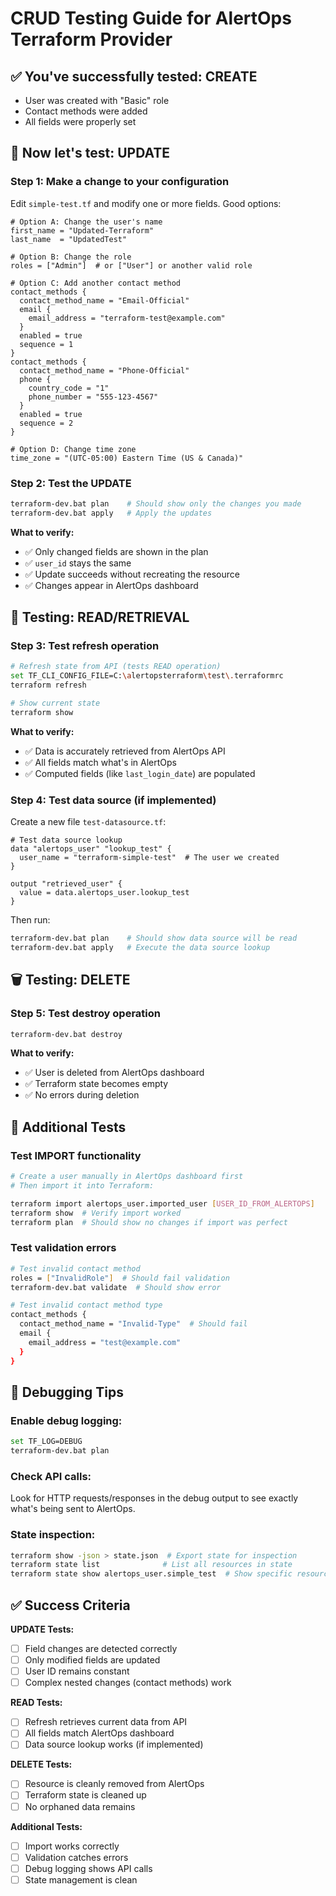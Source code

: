 # CRUD Testing Guide for AlertOps Terraform Provider

## ✅ You've successfully tested: CREATE
- User was created with "Basic" role
- Contact methods were added
- All fields were properly set

## 🔄 Now let's test: UPDATE

### Step 1: Make a change to your configuration
Edit `simple-test.tf` and modify one or more fields. Good options:

```hcl
# Option A: Change the user's name
first_name = "Updated-Terraform"
last_name  = "UpdatedTest"

# Option B: Change the role
roles = ["Admin"]  # or ["User"] or another valid role

# Option C: Add another contact method
contact_methods {
  contact_method_name = "Email-Official"
  email {
    email_address = "terraform-test@example.com"
  }
  enabled = true
  sequence = 1
}
contact_methods {
  contact_method_name = "Phone-Official"
  phone {
    country_code = "1"
    phone_number = "555-123-4567"
  }
  enabled = true
  sequence = 2
}

# Option D: Change time zone
time_zone = "(UTC-05:00) Eastern Time (US & Canada)"
```

### Step 2: Test the UPDATE
```bash
terraform-dev.bat plan    # Should show only the changes you made
terraform-dev.bat apply   # Apply the updates
```

**What to verify:**
- ✅ Only changed fields are shown in the plan
- ✅ `user_id` stays the same
- ✅ Update succeeds without recreating the resource
- ✅ Changes appear in AlertOps dashboard

## 📖 Testing: READ/RETRIEVAL

### Step 3: Test refresh operation
```bash
# Refresh state from API (tests READ operation)
set TF_CLI_CONFIG_FILE=C:\alertopsterraform\test\.terraformrc
terraform refresh

# Show current state
terraform show
```

**What to verify:**
- ✅ Data is accurately retrieved from AlertOps API
- ✅ All fields match what's in AlertOps
- ✅ Computed fields (like `last_login_date`) are populated

### Step 4: Test data source (if implemented)
Create a new file `test-datasource.tf`:

```hcl
# Test data source lookup
data "alertops_user" "lookup_test" {
  user_name = "terraform-simple-test"  # The user we created
}

output "retrieved_user" {
  value = data.alertops_user.lookup_test
}
```

Then run:
```bash
terraform-dev.bat plan    # Should show data source will be read
terraform-dev.bat apply   # Execute the data source lookup
```

## 🗑️ Testing: DELETE

### Step 5: Test destroy operation
```bash
terraform-dev.bat destroy
```

**What to verify:**
- ✅ User is deleted from AlertOps dashboard
- ✅ Terraform state becomes empty
- ✅ No errors during deletion

## 🔄 Additional Tests

### Test IMPORT functionality
```bash
# Create a user manually in AlertOps dashboard first
# Then import it into Terraform:

terraform import alertops_user.imported_user [USER_ID_FROM_ALERTOPS]
terraform show  # Verify import worked
terraform plan  # Should show no changes if import was perfect
```

### Test validation errors
```bash
# Test invalid contact method
roles = ["InvalidRole"]  # Should fail validation
terraform-dev.bat validate  # Should show error

# Test invalid contact method type
contact_methods {
  contact_method_name = "Invalid-Type"  # Should fail
  email {
    email_address = "test@example.com"
  }
}
```

## 🐛 Debugging Tips

### Enable debug logging:
```bash
set TF_LOG=DEBUG
terraform-dev.bat plan
```

### Check API calls:
Look for HTTP requests/responses in the debug output to see exactly what's being sent to AlertOps.

### State inspection:
```bash
terraform show -json > state.json  # Export state for inspection
terraform state list              # List all resources in state
terraform state show alertops_user.simple_test  # Show specific resource
```

## ✅ Success Criteria

**UPDATE Tests:**
- [ ] Field changes are detected correctly
- [ ] Only modified fields are updated
- [ ] User ID remains constant
- [ ] Complex nested changes (contact methods) work

**READ Tests:**
- [ ] Refresh retrieves current data from API
- [ ] All fields match AlertOps dashboard
- [ ] Data source lookup works (if implemented)

**DELETE Tests:**
- [ ] Resource is cleanly removed from AlertOps
- [ ] Terraform state is cleaned up
- [ ] No orphaned data remains

**Additional Tests:**
- [ ] Import works correctly
- [ ] Validation catches errors
- [ ] Debug logging shows API calls
- [ ] State management is clean 